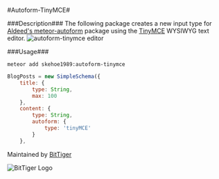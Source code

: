 #Autoform-TinyMCE#

###Description###
The following package creates a new input type for [Aldeed's meteor-autoform](https://github.com/aldeed/meteor-autoform) package using the [TinyMCE](https://www.tinymce.com/) WYSIWYG text editor.
![autoform-tinymce editor](https://raw.githubusercontent.com/oohaysmlm/autoform-tinymce/master/readme/tinymce.png)

###Usage###
```
meteor add skehoe1989:autoform-tinymce
```

```javascript
BlogPosts = new SimpleSchema({
    title: {
        type: String,
        max: 100
    },
    content: {
        type: String,
        autoform: {
            type: 'tinyMCE'
        }
    },
```

Maintained by [BitTiger](http://bittiger.io)


![BitTiger Logo](https://raw.githubusercontent.com/oohaysmlm/autoform-tinymce/master/readme/small_logo.png)
